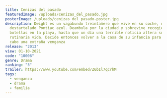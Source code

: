 ```yaml
---
title: Cenizas del pasado
featuredImage: /uploads/cenizas_del_pasado.jpg
posterImage: /uploads/cenizas_del_pasado-poster.jpg
description: Dwight es un vagabundo treintañero que vive en su coche, un
  destartalado Pontiac azul. Deambula por la ciudad y sobrevive recogiendo
  botellas en la playa, hasta que un día una terrible noticia altera su
  rutinaria vida. Decide entonces volver a la casa de su infancia para llevar a
  cabo una extraña venganza
release: "2013"
view: 01-10-2021
code: "10006"
genre: Drama
ranking: "5"
trailer: https://www.youtube.com/embed/Z6bIl7qcrhM
tags:
  - venganza
  - drama
  - familia
---
```

